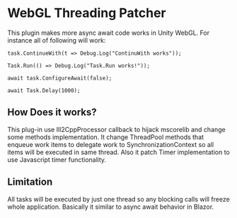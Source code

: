 # WebGL Threading Patcher

This plugin makes more async await code works in Unity WebGL.
For instance all of following will work:
```charp
task.ContinueWith(t => Debug.Log("ContinuWith works"));

Task.Run(() => Debug.Log("Task.Run works!"));

await task.ConfigureAwait(false);

await Task.Delay(1000);
```

## How Does it works?

This plug-in use IIl2CppProcessor callback to hijack mscorelib and change some methods implementation.
It change ThreadPool methods that enqueue work items to delegate work to SynchronizationContext so all items will be executed in same thread.
Also it patch Timer implementation to use Javascript timer functionality.

## Limitation

All tasks will be executed by just one thread so any blocking calls will freeze whole application. Basically it similar to async await behavior in Blazor. 
